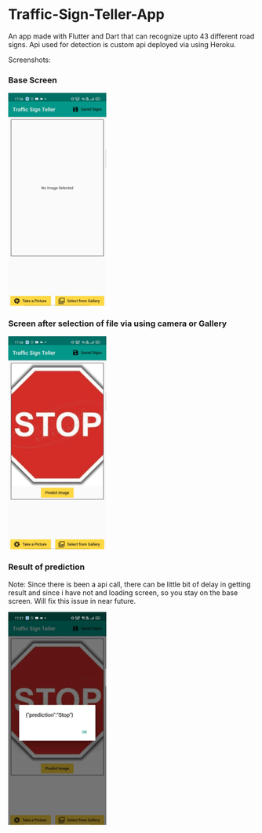 # Traffic-Sign-Teller-App
An app made with Flutter and Dart that can recognize upto 43 different road signs. Api used for detection is custom api deployed via using Heroku. 

Screenshots:

### Base Screen
<img src="initial.jpg" width="200">

### Screen after selection of file via using camera or Gallery
<img src="image_selected.jpg" width="200">

### Result of prediction
Note: Since there is been a api call, there can be little bit of delay in getting result and since i have not and loading screen, so you stay on the base screen. Will fix this issue in near future.

<img src="result.jpg" width="200">
